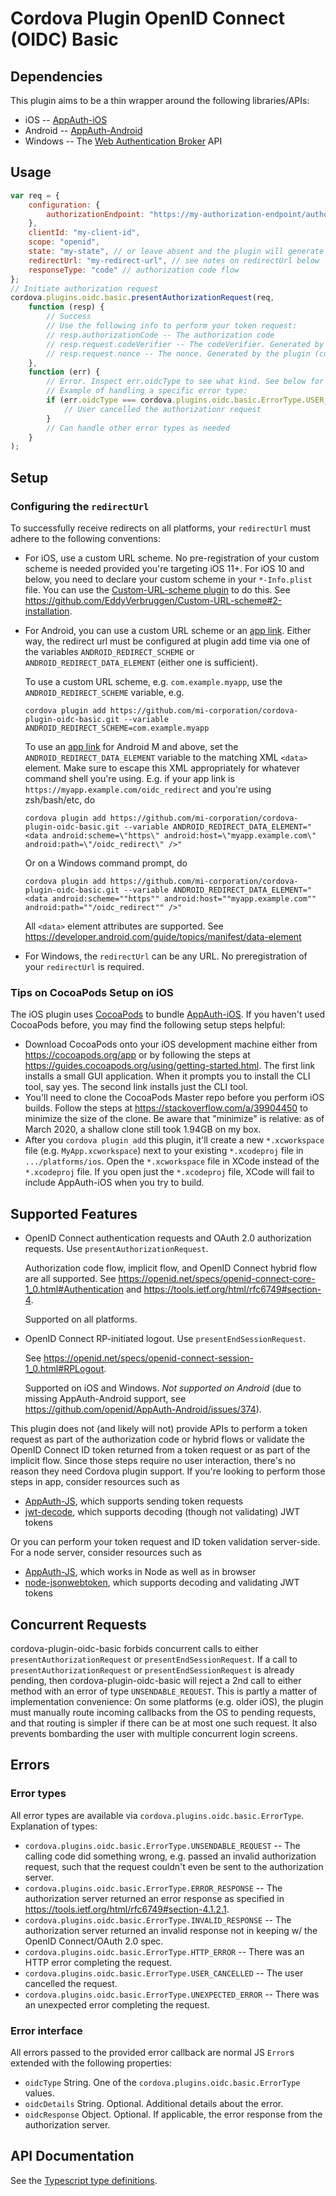 # Cordova Plugin OpenID Connect (OIDC) Basic

## Dependencies
This plugin aims to be a thin wrapper around the following libraries/APIs:
- iOS -- [AppAuth-iOS](https://github.com/openid/AppAuth-iOS)
- Android -- [AppAuth-Android](https://github.com/openid/AppAuth-Android)
- Windows -- The [Web Authentication Broker](https://docs.microsoft.com/en-us/uwp/api/Windows.Security.Authentication.Web.WebAuthenticationBroker) API

## Usage
```js
var req = {
    configuration: {
        authorizationEndpoint: "https://my-authorization-endpoint/authorize"
    },
    clientId: "my-client-id",
    scope: "openid",
    state: "my-state", // or leave absent and the plugin will generate random state by default
    redirectUrl: "my-redirect-url", // see notes on redirectUrl below
    responseType: "code" // authorization code flow
};
// Initiate authorization request
cordova.plugins.oidc.basic.presentAuthorizationRequest(req,
    function (resp) {
        // Success
        // Use the following info to perform your token request:
        // resp.authorizationCode -- The authorization code
        // resp.request.codeVerifier -- The codeVerifier. Generated by the plugin (currently no option to pass in or disable PKCE). Needed as part of the token request.
        // resp.request.nonce -- The nonce. Generated by the plugin (currently no option to pass in or disable). Needed as part of ID token validation.
    },
    function (err) {
        // Error. Inspect err.oidcType to see what kind. See below for more on errors and error types.
        // Example of handling a specific error type:
        if (err.oidcType === cordova.plugins.oidc.basic.ErrorType.USER_CANCELLED) {
            // User cancelled the authorizationr request
        }
        // Can handle other error types as needed
    }
);
```

## Setup
### Configuring the `redirectUrl`
To successfully receive redirects on all platforms, your `redirectUrl` must adhere to the following conventions:
- For iOS, use a custom URL scheme. No pre-registration of your custom scheme is needed provided you're targeting
    iOS 11+. For iOS 10 and below, you need to declare your custom scheme in your `*-Info.plist` file. You can use
    the [Custom-URL-scheme plugin](https://github.com/EddyVerbruggen/Custom-URL-scheme) to do this. See
    https://github.com/EddyVerbruggen/Custom-URL-scheme#2-installation.

- For Android, you can use a custom URL scheme or an [app link](https://developer.android.com/training/app-links).
    Either way, the redirect url must be configured at plugin add time via one of the variables
    `ANDROID_REDIRECT_SCHEME` or `ANDROID_REDIRECT_DATA_ELEMENT` (either one is sufficient).

    To use a custom URL scheme, e.g. `com.example.myapp`, use the `ANDROID_REDIRECT_SCHEME` variable, e.g.
    ```
    cordova plugin add https://github.com/mi-corporation/cordova-plugin-oidc-basic.git --variable ANDROID_REDIRECT_SCHEME=com.example.myapp
    ```
    To use an [app link](https://developer.android.com/training/app-links) for
    Android M and above, set the `ANDROID_REDIRECT_DATA_ELEMENT` variable to the matching XML `<data>`
    element. Make sure to escape this XML appropriately for whatever command shell you're using. E.g.
    if your app link is `https://myapp.example.com/oidc_redirect` and you're using zsh/bash/etc, do
    ```
    cordova plugin add https://github.com/mi-corporation/cordova-plugin-oidc-basic.git --variable ANDROID_REDIRECT_DATA_ELEMENT="<data android:scheme=\"https\" android:host=\"myapp.example.com\" android:path=\"/oidc_redirect\" />"
    ```
    Or on a Windows command prompt, do
    ```
    cordova plugin add https://github.com/mi-corporation/cordova-plugin-oidc-basic.git --variable ANDROID_REDIRECT_DATA_ELEMENT="<data android:scheme=""https"" android:host=""myapp.example.com"" android:path=""/oidc_redirect"" />"
    ```
    All `<data>` element attributes are supported. See https://developer.android.com/guide/topics/manifest/data-element
- For Windows, the `redirectUrl` can be any URL. No preregistration of your `redirectUrl`
is required.

### Tips on CocoaPods Setup on iOS
The iOS plugin uses [CocoaPods](https://cocoapods.org/) to bundle [AppAuth-iOS](https://github.com/openid/AppAuth-iOS). If you haven't used CocoaPods before, you may find the following setup steps helpful:
- Download CocoaPods onto your iOS development machine either from https://cocoapods.org/app or by
following the steps at https://guides.cocoapods.org/using/getting-started.html. The first link installs a small GUI application. When it prompts you to install the CLI tool, say yes. The second link installs just
the CLI tool.
- You'll need to clone the CocoaPods Master repo before you perform iOS builds. Follow the steps at
https://stackoverflow.com/a/39904450 to minimize the size of the clone. Be aware that "minimize" is relative:
as of March 2020, a shallow clone still took 1.94GB on my box.
- After you `cordova plugin add` this plugin, it'll create a new `*.xcworkspace` file (e.g. `MyApp.xcworkspace`) next to your existing `*.xcodeproj` file in `.../platforms/ios`. Open the `*.xcworkspace` file
in XCode instead of the `*.xcodeproj` file. If you open just the `*.xcodeproj` file, XCode will fail to
include AppAuth-iOS when you try to build.

## Supported Features
- OpenID Connect authentication requests and OAuth 2.0 authorization requests.
Use `presentAuthorizationRequest`.

    Authorization code flow, implicit flow, and OpenID Connect hybrid flow are all supported.
    See https://openid.net/specs/openid-connect-core-1_0.html#Authentication
    and https://tools.ietf.org/html/rfc6749#section-4.

    Supported on all platforms.

- OpenID Connect RP-initiated logout.
Use `presentEndSessionRequest`.

    See https://openid.net/specs/openid-connect-session-1_0.html#RPLogout.

    Supported on iOS and Windows. *Not supported on Android* (due to missing AppAuth-Android support,
    see https://github.com/openid/AppAuth-Android/issues/374).

This plugin does not (and likely will not) provide APIs to perform a token request as part of the
authorization code or hybrid flows or validate the OpenID Connect ID token returned from a token request or
as part of the implicit flow. Since those steps require no user interaction, there's no reason they need
Cordova plugin support. If you're looking to perform those steps in app, consider resources such as
- [AppAuth-JS](https://github.com/openid/AppAuth-JS), which supports sending token requests
- [jwt-decode](https://github.com/auth0/jwt-decode), which supports decoding (though not validating) JWT
tokens

Or you can perform your token request and ID token validation server-side. For a node server, consider
resources such as
- [AppAuth-JS](https://github.com/openid/AppAuth-JS), which works in Node as well as in browser
- [node-jsonwebtoken](https://github.com/auth0/node-jsonwebtoken), which supports decoding and validating JWT
tokens



## Concurrent Requests
cordova-plugin-oidc-basic forbids concurrent calls to either `presentAuthorizationRequest` or
`presentEndSessionRequest`. If a call to `presentAuthorizationRequest` or `presentEndSessionRequest` is
already pending, then cordova-plugin-oidc-basic will reject a 2nd call to either method with an error of
type `UNSENDABLE_REQUEST`. This is partly a matter of implementation convenience: On some platforms (e.g.
older iOS), the plugin must manually route incoming callbacks from the OS to pending requests, and that routing is simpler if there can be at most one such request. It also prevents bombarding the user with
multiple concurrent login screens.

## Errors
### Error types
All error types are available via `cordova.plugins.oidc.basic.ErrorType`. Explanation of types:
- `cordova.plugins.oidc.basic.ErrorType.UNSENDABLE_REQUEST` -- The calling code did something wrong,
e.g. passed an invalid authorization request, such that the request couldn't even be sent to the
authorization server.
- `cordova.plugins.oidc.basic.ErrorType.ERROR_RESPONSE` -- The authorization server returned an error
response as specified in https://tools.ietf.org/html/rfc6749#section-4.1.2.1.
- `cordova.plugins.oidc.basic.ErrorType.INVALID_RESPONSE` -- The authorization server returned an
invalid response not in keeping w/ the OpenID Connect/OAuth 2.0 spec.
- `cordova.plugins.oidc.basic.ErrorType.HTTP_ERROR` -- There was an HTTP error completing the request.
- `cordova.plugins.oidc.basic.ErrorType.USER_CANCELLED` -- The user cancelled the request.
- `cordova.plugins.oidc.basic.ErrorType.UNEXPECTED_ERROR` -- There was an unexpected error completing
the request.

### Error interface
All errors passed to the provided error callback are normal JS `Error`s extended with the following
properties:
- `oidcType` String. One of the `cordova.plugins.oidc.basic.ErrorType` values.
- `oidcDetails` String. Optional. Additional details about the error.
- `oidcResponse` Object. Optional. If applicable, the error response from the authorization server.

## API Documentation
See the [Typescript type definitions](types/index.d.ts).
